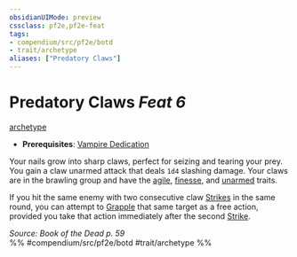 ```yaml
---
obsidianUIMode: preview
cssclass: pf2e,pf2e-feat
tags:
- compendium/src/pf2e/botd
- trait/archetype
aliases: ["Predatory Claws"]
---
```

# Predatory Claws  *Feat 6*  
[archetype](../../rules/traits/archetype.md)  

- **Prerequisites**: [Vampire Dedication](vampire-dedication-botd.md)

Your nails grow into sharp claws, perfect for seizing and tearing your prey. You gain a claw unarmed attack that deals `1d4` slashing damage. Your claws are in the brawling group and have the [agile](../../rules/traits/agile.md), [finesse](../../rules/traits/finesse.md), and [unarmed](../../rules/traits/unarmed.md) traits.

If you hit the same enemy with two consecutive claw [Strikes](../../rules/actions/strike.md) in the same round, you can attempt to [Grapple](../../rules/actions/grapple.md) that same target as a free action, provided you take that action immediately after the second [Strike](../../rules/actions/strike.md).

*Source: Book of the Dead p. 59*  
%% #compendium/src/pf2e/botd #trait/archetype %%